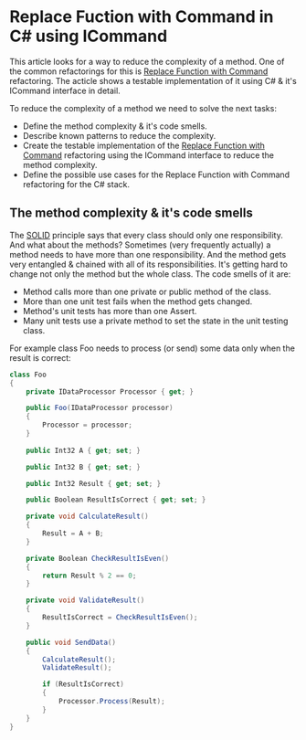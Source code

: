 # Replace Fuction with Command in C# using ICommand

This article looks for a way to reduce the complexity of a method. One of the common refactorings for this is [Replace Function with Command](https://refactoring.com/catalog/replaceFunctionWithCommand.html) refactoring. The acticle shows a testable implementation of it using C# & it's ICommand interface in detail.

To reduce the complexity of a method we need to solve the next tasks:
- Define the method complexity & it's code smells.
- Describe known patterns to reduce the complexity.
- Create the testable implementation of the [Replace Function with Command](https://refactoring.com/catalog/replaceFunctionWithCommand.html) refactoring using the ICommand interface to reduce the method complexity.
- Define the possible use cases for the Replace Function with Command refactoring for the C# stack.

## The method complexity & it's code smells

The [SOLID](https://en.wikipedia.org/wiki/SOLID) principle says that every class should only one responsibility. And what about the methods? Sometimes (very frequently actually) a method needs to have more than one responsibility. And the method gets very entangled & chained with all of its responsibilities. It's getting hard to change not only the method but the whole class. The code smells of it are:
- Method calls more than one private or public method of the class.
- More than one unit test fails when the method gets changed.
- Method's unit tests has more than one Assert.
- Many unit tests use a private method to set the state in the unit testing class.

For example class Foo needs to process (or send) some data only when the result is correct:
```cs
class Foo
{
    private IDataProcessor Processor { get; }

    public Foo(IDataProcessor processor)
    {
        Processor = processor;
    }
    
    public Int32 A { get; set; }

    public Int32 B { get; set; }

    public Int32 Result { get; set; }

    public Boolean ResultIsCorrect { get; set; }

    private void CalculateResult()
    {
        Result = A + B;
    }

    private Boolean CheckResultIsEven()
    {
        return Result % 2 == 0;
    }

    private void ValidateResult()
    {
        ResultIsCorrect = CheckResultIsEven();
    }

    public void SendData()
    {
        CalculateResult();
        ValidateResult();

        if (ResultIsCorrect)
        {
            Processor.Process(Result);
        }
    }
}
```

